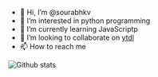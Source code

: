 - 👋 Hi, I’m @sourabhkv
- 👀 I’m interested in python programming
- 🌱 I’m currently learning JavaScriptp
- 💞️ I’m looking to collaborate on [ytdl](https://github.com/sourabhkv/ytdl)
- 📫 How to reach me 

<!---
sourabhkv/sourabhkv is a ✨ special ✨ repository because its `README.md` (this file) appears on your GitHub profile.
You can click the Preview link to take a look at your changes.
--->
![Github stats](https://github-readme-stats.vercel.app/api?username=sourabhkv)
